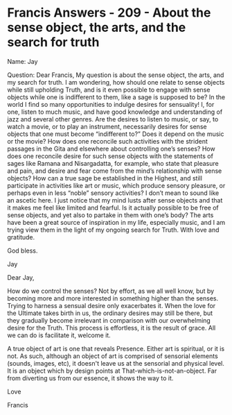 # Francis Answers - 209 - About the sense object, the arts, and the search for truth

Name: Jay&nbsp;

Question: Dear Francis, My question is about the sense object, the arts, and my search for truth. I am wondering, how should one relate to sense objects while still upholding Truth, and is it even possible to engage with sense objects while one is indifferent to them, like a sage is supposed to be? In the world I find so many opportunities to indulge desires for sensuality! I, for one, listen to much music, and have good knowledge and understanding of jazz and several other genres. Are the desires to listen to music, or say, to watch a movie, or to play an instrument, necessarily desires for sense objects that one must become &ldquo;indifferent to?&rdquo; Does it depend on the music or the movie? How does one reconcile such activities with the strident passages in the Gita and elsewhere about controlling one&rsquo;s senses? How does one reconcile desire for such sense objects with the statements of sages like Ramana and Nisargadatta, for example, who state that pleasure and pain, and desire and fear come from the mind&rsquo;s relationship with sense objects? How can a true sage be established in the Highest, and still participate in activities like art or music, which produce sensory pleasure, or perhaps even in less &ldquo;noble&rdquo; sensory activities? I don&rsquo;t mean to sound like an ascetic here. I just notice that my mind lusts after sense objects and that it makes me feel like limited and fearful. Is it actually possible to be free of sense objects, and yet also to partake in them with one&rsquo;s body? The arts have been a great source of inspiration in my life, especially music, and I am trying view them in the light of my ongoing search for Truth. With love and gratitude.&nbsp;

God bless.&nbsp;

Jay

Dear Jay,

How do we control the senses? Not by effort, as we all well know, but by becoming more and more interested in something higher than the senses. Trying to harness a sensual desire only exacerbates it. When the love for the Ultimate takes birth in us, the ordinary desires may still be there, but they gradually become irrelevant in comparison with our overwhelming desire for the Truth. This process is effortless, it is the result of grace. All we can do is facilitate it, welcome it.

A true object of art is one that reveals Presence. Either art is spiritual, or it is not. As such, although an object of art is comprised of sensorial elements (sounds, images, etc), it doesn't leave us at the sensorial and physical level. It is an object which by design points at That-which-is-not-an-object. Far from diverting us from our essence, it shows the way to it.

Love&nbsp;

Francis


